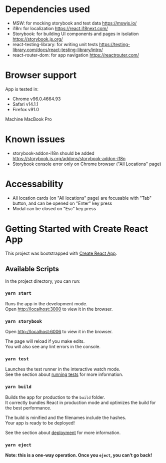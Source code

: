 # Dependencies used
- MSW: for mocking storybook and test data https://mswjs.io/
- i18n: for localization https://react.i18next.com/
- Storybook: for building UI components and pages in isolation https://storybook.js.org/
- react-testing-library: for writing unit tests https://testing-library.com/docs/react-testing-library/intro/
- react-router-dom: for app navigation https://reactrouter.com/

# Browser support
App is tested in:
- Chrome v96.0.4664.93 
- Safari  v14.1.1
- Firefox v91.0 

Machine MacBook Pro

# Known issues
- storybook-addon-i18n should be added https://storybook.js.org/addons/storybook-addon-i18n
- Storybook console error only on Chrome browser ("All Locations" page)

# Accessability
- All location cards (on "All locations" page) are focusable with "Tab" button, and can be opened on "Enter" key press
- Modal can be closed on "Esc" key press

# Getting Started with Create React App

This project was bootstrapped with [Create React App](https://github.com/facebook/create-react-app).

## Available Scripts

In the project directory, you can run:

### `yarn start`

Runs the app in the development mode.\
Open [http://localhost:3000](http://localhost:3000) to view it in the browser.

### `yarn storybook`

Open [http://localhost:6006](http://localhost:6006) to view it in the browser.

The page will reload if you make edits.\
You will also see any lint errors in the console.

### `yarn test`

Launches the test runner in the interactive watch mode.\
See the section about [running tests](https://facebook.github.io/create-react-app/docs/running-tests) for more information.

### `yarn build`

Builds the app for production to the `build` folder.\
It correctly bundles React in production mode and optimizes the build for the best performance.

The build is minified and the filenames include the hashes.\
Your app is ready to be deployed!

See the section about [deployment](https://facebook.github.io/create-react-app/docs/deployment) for more information.

### `yarn eject`

**Note: this is a one-way operation. Once you `eject`, you can’t go back!**
